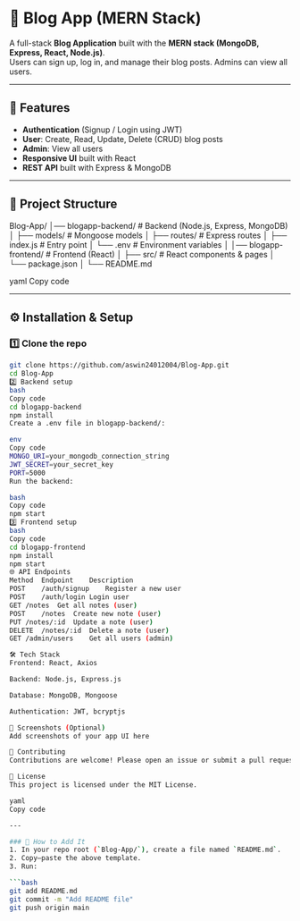 # 📝 Blog App (MERN Stack)

A full-stack **Blog Application** built with the **MERN stack (MongoDB, Express, React, Node.js)**.  
Users can sign up, log in, and manage their blog posts. Admins can view all users.

---

## 🚀 Features
- **Authentication** (Signup / Login using JWT)
- **User**: Create, Read, Update, Delete (CRUD) blog posts
- **Admin**: View all users
- **Responsive UI** built with React
- **REST API** built with Express & MongoDB

---

## 📂 Project Structure
Blog-App/
│── blogapp-backend/ # Backend (Node.js, Express, MongoDB)
│ ├── models/ # Mongoose models
│ ├── routes/ # Express routes
│ ├── index.js # Entry point
│ └── .env # Environment variables
│
│── blogapp-frontend/ # Frontend (React)
│ ├── src/ # React components & pages
│ └── package.json
│
└── README.md

yaml
Copy code

---

## ⚙️ Installation & Setup

### 1️⃣ Clone the repo
```bash
git clone https://github.com/aswin24012004/Blog-App.git
cd Blog-App
2️⃣ Backend setup
bash
Copy code
cd blogapp-backend
npm install
Create a .env file in blogapp-backend/:

env
Copy code
MONGO_URI=your_mongodb_connection_string
JWT_SECRET=your_secret_key
PORT=5000
Run the backend:

bash
Copy code
npm start
3️⃣ Frontend setup
bash
Copy code
cd blogapp-frontend
npm install
npm start
🌐 API Endpoints
Method	Endpoint	Description
POST	/auth/signup	Register a new user
POST	/auth/login	Login user
GET	/notes	Get all notes (user)
POST	/notes	Create new note (user)
PUT	/notes/:id	Update a note (user)
DELETE	/notes/:id	Delete a note (user)
GET	/admin/users	Get all users (admin)

🛠️ Tech Stack
Frontend: React, Axios

Backend: Node.js, Express.js

Database: MongoDB, Mongoose

Authentication: JWT, bcryptjs

📸 Screenshots (Optional)
Add screenshots of your app UI here

🤝 Contributing
Contributions are welcome! Please open an issue or submit a pull request.

📜 License
This project is licensed under the MIT License.

yaml
Copy code

---

### 🚀 How to Add It
1. In your repo root (`Blog-App/`), create a file named `README.md`.
2. Copy–paste the above template.
3. Run:

```bash
git add README.md
git commit -m "Add README file"
git push origin main